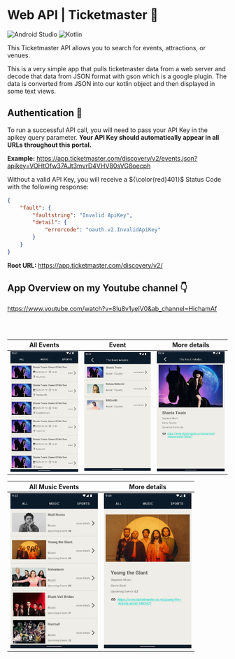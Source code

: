 # Web API | Ticketmaster :ticket:

![Android Studio](https://img.shields.io/badge/Android%20Studio-3DDC84.svg?style=for-the-badge&logo=android-studio&logoColor=white) 
![Kotlin](https://img.shields.io/badge/kotlin-%237F52FF.svg?style=for-the-badge&logo=kotlin&logoColor=white)

<p>This Ticketmaster API allows you to search for events, attractions, or venues.</p>
<p>This is a very simple app that pulls ticketmaster data from a web server and decode that data from JSON format with gson which is a google plugin.
  The data is converted from JSON into our kotlin object and then displayed in some text views.<p>

## Authentication :key:
To run a successful API call, you will need to pass your API Key in the apikey query parameter. <strong>Your API Key should automatically appear in all URLs throughout this portal.</strong>

<strong>Example:</strong> https://app.ticketmaster.com/discovery/v2/events.json?apikey=VOHtOfw37AJt3mvrD4VHV80sVG8oecph
<p>Without a valid API Key, you will receive a ${\color{red}401}$ Status Code with the following response:</p>

```json
{
    "fault": {
        "faultstring": "Invalid ApiKey",
        "detail": {
            "errorcode": "oauth.v2.InvalidApiKey"
        }
    }
}
```

<strong>Root URL: </strong>
https://app.ticketmaster.com/discovery/v2/


## App Overview on my Youtube channel :point_down:

https://www.youtube.com/watch?v=8Iu8v1yeIV0&ab_channel=HichamAf

<br>
<br>

| All Events | Event | More details |
| ------------- | ------------- | ------------- |
| <img src="image/Screenshot_01.png" alt="drawing" width="200"/> | <img src="image/Screenshot_02.png" alt="drawing" width="200"/> | <img src="image/Screenshot_03.png" alt="drawing" width="200"/> |

| All Music Events | More details |
| ------------- | ------------- |
| <img src="image/Screenshot_04.png" alt="drawing" width="200"/> | <img src="image/Screenshot_05.png" alt="drawing" width="200"/> |